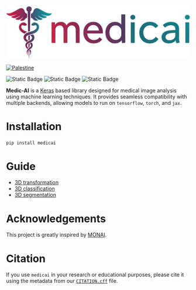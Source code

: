 
![](assets/logo.jpg)

[![Palestine](https://img.shields.io/badge/Free-Palestine-white?labelColor=green)](https://twitter.com/search?q=%23FreePalestine&src=typed_query)


![Static Badge](https://img.shields.io/badge/keras-3.9.0-darkred?style=flat) ![Static Badge](https://img.shields.io/badge/tensorflow-2.19.0-orange?style=flat) ![Static Badge](https://img.shields.io/badge/torch-2.6.0-red?style=flat)

**Medic-AI** is a [Keras](https://keras.io/keras_3/) based library designed for medical image analysis using machine learning techniques. It provides seamless compatibility with multiple backends, allowing models to run on `tensorflow`, `torch`, and `jax`.

# Installation

```bash
pip install medicai
```

# Guide

- [3D transformation](https://innat.github.io/medic-ai/transformations/manage-transformations/)
- [3D classification](https://www.kaggle.com/code/ipythonx/medicai-3d-image-classification)
- [3D segmentation](https://www.kaggle.com/code/ipythonx/medicai-3d-image-segmentation)


# Acknowledgements

This project is greatly inspired by [MONAI](https://monai.io/).

# Citation

If you use `medicai` in your research or educational purposes, please cite it using the metadata from our [`CITATION.cff`](https://github.com/innat/medic-ai/blob/main/CITATION.cff) file.
